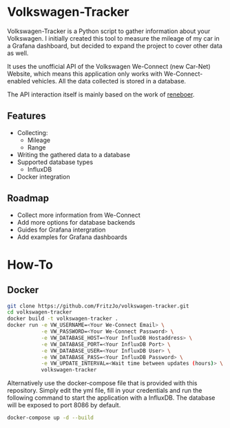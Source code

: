 # Volkswagen-Tracker
Volkswagen-Tracker is a Python script to gather information about your Volkswagen.
I initially created this tool to measure the mileage of my car in a Grafana dashboard, but decided
to expand the project to cover other data as well.

It uses the unofficial API of the Volkswagen We-Connect (new Car-Net) Website, which means this application only works with We-Connect-enabled vehicles.
All the data collected is stored in a database.

The API interaction itself is mainly based on the work of [reneboer](https://github.com/reneboer/python-carnet-client).

## Features
* Collecting:
    * Mileage
    * Range
* Writing the gathered data to a database
* Supported database types
    * InfluxDB
* Docker integration

## Roadmap
* Collect more information from We-Connect
* Add more options for database backends
* Guides for Grafana intergration
* Add examples for Grafana dashboards

# How-To
## Docker
```bash
git clone https://github.com/FritzJo/volkswagen-tracker.git
cd volkswagen-tracker
docker build -t volkswagen-tracker .
docker run -e VW_USERNAME=<Your We-Connect Email> \
           -e VW_PASSWORD=<Your We-Connect Password> \
           -e VW_DATABASE_HOST=<Your InfluxDB Hostaddress> \
           -e VW_DATABASE_PORT=<Your InfluxDB Port> \
           -e VW_DATABASE_USER=<Your InfluxDB User> \
           -e VW_DATABASE_PASS=<Your InfluxDB Password> \
           -e VW_UPDATE_INTERVAL=<Wait time between updates (hours)> \
           volkswagen-tracker
```
Alternatively use the docker-compose file that is provided with this repository.
Simply edit the yml file, fill in your credentials and run the following command to
start the application with a InfluxDB. The database will be exposed to port 8086
by default.
```bash
docker-compose up -d --build
```
